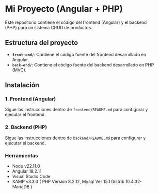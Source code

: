 # Mi Proyecto (Angular + PHP)

Este repositorio contiene el código del frontend (Angular) y el backend (PHP) para un sistema CRUD de productos.

## Estructura del proyecto
- **`front-end/`**: Contiene el código fuente del frontend desarrollado en Angular.
- **`back-end/`**: Contiene el código fuente del backend desarrollado en PHP (MVC).

## Instalación

### 1. Frontend (Angular)
Sigue las instrucciones dentro de `frontend/README.md` para configurar y ejecutar el frontend.

### 2. Backend (PHP)
Sigue las instrucciones dentro de `backend/README.md` para configurar y ejecutar el backend.

### Herramientas
  - Node v22.11.0
  - Angular 18.2.11
  - Visual Studio Code
  - XAMP v3.3.0 ( PHP Version 8.2.12, Mysql Ver 15.1 Distrib 10.4.32-MariaDB )
